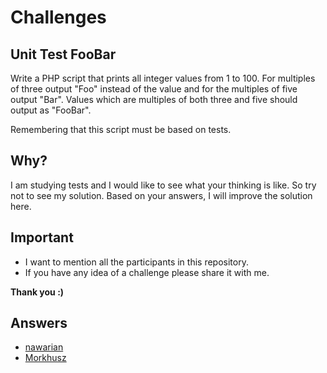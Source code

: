 # Challenges

## Unit Test FooBar

Write a PHP script that prints all integer values from 1 to 100.
For multiples of three output "Foo" instead of the value and for the multiples of five output "Bar". Values which are multiples of both three and five should output as "FooBar".

Remembering that this script must be based on tests.

## Why?

I am studying tests and I would like to see what your thinking is like. So try not to see my solution. Based on your answers, I will improve the solution here.

## Important

* I want to mention all the participants in this repository.
* If you have any idea of a challenge please share it with me.


**Thank you :)**

## Answers

* [nawarian](https://gist.github.com/nawarian/fc54755ad875198b1f48ab1afa0f5299)
* [Morkhusz](https://gist.github.com/Morkhusz/a9bfe84824b6000f499fab13e628b096)
